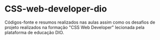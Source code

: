 # CSS-web-developer-dio

Códigos-fonte e resumos realizados nas aulas assim como os desafios de projeto realizados na formação  "CSS Web Developer"  lecionada pela plataforma de educação DIO.
